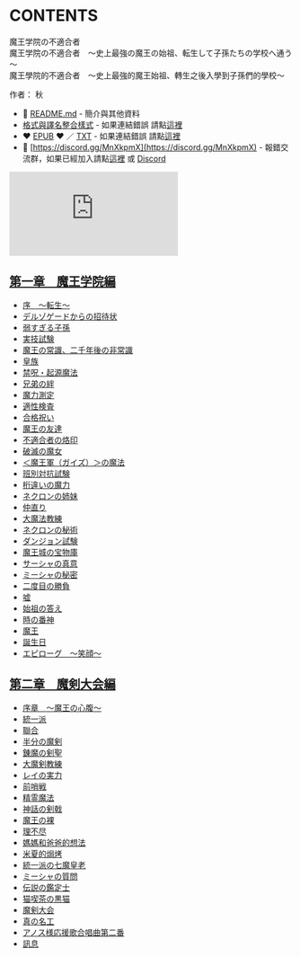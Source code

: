 # CONTENTS

魔王学院の不適合者  
魔王学院の不適合者　～史上最強の魔王の始祖、転生して子孫たちの学校へ通う～  
魔王學院的不適合者　～史上最強的魔王始祖、轉生之後入學到子孫們的學校～  

作者： 秋  



- :closed_book: [README.md](README.md) - 簡介與其他資料
- [格式與譯名整合樣式](https://github.com/bluelovers/node-novel/blob/master/lib/locales/%E9%AD%94%E7%8E%8B%E5%AD%A6%E9%99%A2%E3%81%AE%E4%B8%8D%E9%81%A9%E5%90%88%E8%80%85.ts) - 如果連結錯誤 請點[這裡](https://github.com/bluelovers/node-novel/blob/master/lib/locales/)
-  :heart: [EPUB](https://github.com/bluelovers/node-novel/blob/master/lib/locales/%E9%AD%94%E7%8E%8B%E5%AD%A6%E9%99%A2%E3%81%AE%E4%B8%8D%E9%81%A9%E5%90%88%E8%80%85.epub) :heart:  ／ [TXT](https://github.com/bluelovers/node-novel/blob/master/lib/locales/out/%E9%AD%94%E7%8E%8B%E5%AD%A6%E9%99%A2%E3%81%AE%E4%B8%8D%E9%81%A9%E5%90%88%E8%80%85.out.txt) - 如果連結錯誤 請點[這裡](https://github.com/bluelovers/node-novel/blob/master/lib/locales/syosetu_out)
- :mega: [https://discord.gg/MnXkpmX](https://discord.gg/MnXkpmX) - 報錯交流群，如果已經加入請點[這裡](https://discordapp.com/channels/467794087769014273/467794088285175809) 或 [Discord](https://discordapp.com/channels/@me)


![導航目錄](https://chart.apis.google.com/chart?cht=qr&chs=150x150&chl=https://gitlab.com/novel-group/txt-source/blob/master/syosetu/魔王学院の不適合者/導航目錄.md "導航目錄")




## [第一章　魔王学院編](00000_%E7%AC%AC%E4%B8%80%E7%AB%A0%E3%80%80%E9%AD%94%E7%8E%8B%E5%AD%A6%E9%99%A2%E7%B7%A8)

- [序　～転生～](00000_%E7%AC%AC%E4%B8%80%E7%AB%A0%E3%80%80%E9%AD%94%E7%8E%8B%E5%AD%A6%E9%99%A2%E7%B7%A8/00010_%E5%BA%8F%E3%80%80%EF%BD%9E%E8%BB%A2%E7%94%9F%EF%BD%9E.txt)
- [デルゾゲードからの招待状](00000_%E7%AC%AC%E4%B8%80%E7%AB%A0%E3%80%80%E9%AD%94%E7%8E%8B%E5%AD%A6%E9%99%A2%E7%B7%A8/00020_%E3%83%87%E3%83%AB%E3%82%BE%E3%82%B2%E3%83%BC%E3%83%89%E3%81%8B%E3%82%89%E3%81%AE%E6%8B%9B%E5%BE%85%E7%8A%B6.txt)
- [弱すぎる子孫](00000_%E7%AC%AC%E4%B8%80%E7%AB%A0%E3%80%80%E9%AD%94%E7%8E%8B%E5%AD%A6%E9%99%A2%E7%B7%A8/00030_%E5%BC%B1%E3%81%99%E3%81%8E%E3%82%8B%E5%AD%90%E5%AD%AB.txt)
- [実技試験](00000_%E7%AC%AC%E4%B8%80%E7%AB%A0%E3%80%80%E9%AD%94%E7%8E%8B%E5%AD%A6%E9%99%A2%E7%B7%A8/00040_%E5%AE%9F%E6%8A%80%E8%A9%A6%E9%A8%93.txt)
- [魔王の常識、二千年後の非常識](00000_%E7%AC%AC%E4%B8%80%E7%AB%A0%E3%80%80%E9%AD%94%E7%8E%8B%E5%AD%A6%E9%99%A2%E7%B7%A8/00050_%E9%AD%94%E7%8E%8B%E3%81%AE%E5%B8%B8%E8%AD%98%E3%80%81%E4%BA%8C%E5%8D%83%E5%B9%B4%E5%BE%8C%E3%81%AE%E9%9D%9E%E5%B8%B8%E8%AD%98.txt)
- [皇族](00000_%E7%AC%AC%E4%B8%80%E7%AB%A0%E3%80%80%E9%AD%94%E7%8E%8B%E5%AD%A6%E9%99%A2%E7%B7%A8/00060_%E7%9A%87%E6%97%8F.txt)
- [禁呪・起源魔法](00000_%E7%AC%AC%E4%B8%80%E7%AB%A0%E3%80%80%E9%AD%94%E7%8E%8B%E5%AD%A6%E9%99%A2%E7%B7%A8/00070_%E7%A6%81%E5%91%AA%E3%83%BB%E8%B5%B7%E6%BA%90%E9%AD%94%E6%B3%95.txt)
- [兄弟の絆](00000_%E7%AC%AC%E4%B8%80%E7%AB%A0%E3%80%80%E9%AD%94%E7%8E%8B%E5%AD%A6%E9%99%A2%E7%B7%A8/00080_%E5%85%84%E5%BC%9F%E3%81%AE%E7%B5%86.txt)
- [魔力測定](00000_%E7%AC%AC%E4%B8%80%E7%AB%A0%E3%80%80%E9%AD%94%E7%8E%8B%E5%AD%A6%E9%99%A2%E7%B7%A8/00090_%E9%AD%94%E5%8A%9B%E6%B8%AC%E5%AE%9A.txt)
- [適性検査](00000_%E7%AC%AC%E4%B8%80%E7%AB%A0%E3%80%80%E9%AD%94%E7%8E%8B%E5%AD%A6%E9%99%A2%E7%B7%A8/00100_%E9%81%A9%E6%80%A7%E6%A4%9C%E6%9F%BB.txt)
- [合格祝い](00000_%E7%AC%AC%E4%B8%80%E7%AB%A0%E3%80%80%E9%AD%94%E7%8E%8B%E5%AD%A6%E9%99%A2%E7%B7%A8/00110_%E5%90%88%E6%A0%BC%E7%A5%9D%E3%81%84.txt)
- [魔王の友達](00000_%E7%AC%AC%E4%B8%80%E7%AB%A0%E3%80%80%E9%AD%94%E7%8E%8B%E5%AD%A6%E9%99%A2%E7%B7%A8/00120_%E9%AD%94%E7%8E%8B%E3%81%AE%E5%8F%8B%E9%81%94.txt)
- [不適合者の烙印](00000_%E7%AC%AC%E4%B8%80%E7%AB%A0%E3%80%80%E9%AD%94%E7%8E%8B%E5%AD%A6%E9%99%A2%E7%B7%A8/00130_%E4%B8%8D%E9%81%A9%E5%90%88%E8%80%85%E3%81%AE%E7%83%99%E5%8D%B0.txt)
- [破滅の魔女](00000_%E7%AC%AC%E4%B8%80%E7%AB%A0%E3%80%80%E9%AD%94%E7%8E%8B%E5%AD%A6%E9%99%A2%E7%B7%A8/00140_%E7%A0%B4%E6%BB%85%E3%81%AE%E9%AD%94%E5%A5%B3.txt)
- [＜魔王軍（ガイズ）＞の魔法](00000_%E7%AC%AC%E4%B8%80%E7%AB%A0%E3%80%80%E9%AD%94%E7%8E%8B%E5%AD%A6%E9%99%A2%E7%B7%A8/00150_%EF%BC%9C%E9%AD%94%E7%8E%8B%E8%BB%8D%EF%BC%88%E3%82%AC%E3%82%A4%E3%82%BA%EF%BC%89%EF%BC%9E%E3%81%AE%E9%AD%94%E6%B3%95.txt)
- [班別対抗試験](00000_%E7%AC%AC%E4%B8%80%E7%AB%A0%E3%80%80%E9%AD%94%E7%8E%8B%E5%AD%A6%E9%99%A2%E7%B7%A8/00160_%E7%8F%AD%E5%88%A5%E5%AF%BE%E6%8A%97%E8%A9%A6%E9%A8%93.txt)
- [桁違いの魔力](00000_%E7%AC%AC%E4%B8%80%E7%AB%A0%E3%80%80%E9%AD%94%E7%8E%8B%E5%AD%A6%E9%99%A2%E7%B7%A8/00170_%E6%A1%81%E9%81%95%E3%81%84%E3%81%AE%E9%AD%94%E5%8A%9B.txt)
- [ネクロンの姉妹](00000_%E7%AC%AC%E4%B8%80%E7%AB%A0%E3%80%80%E9%AD%94%E7%8E%8B%E5%AD%A6%E9%99%A2%E7%B7%A8/00180_%E3%83%8D%E3%82%AF%E3%83%AD%E3%83%B3%E3%81%AE%E5%A7%89%E5%A6%B9.txt)
- [仲直り](00000_%E7%AC%AC%E4%B8%80%E7%AB%A0%E3%80%80%E9%AD%94%E7%8E%8B%E5%AD%A6%E9%99%A2%E7%B7%A8/00190_%E4%BB%B2%E7%9B%B4%E3%82%8A.txt)
- [大魔法教練](00000_%E7%AC%AC%E4%B8%80%E7%AB%A0%E3%80%80%E9%AD%94%E7%8E%8B%E5%AD%A6%E9%99%A2%E7%B7%A8/00200_%E5%A4%A7%E9%AD%94%E6%B3%95%E6%95%99%E7%B7%B4.txt)
- [ネクロンの秘術](00000_%E7%AC%AC%E4%B8%80%E7%AB%A0%E3%80%80%E9%AD%94%E7%8E%8B%E5%AD%A6%E9%99%A2%E7%B7%A8/00210_%E3%83%8D%E3%82%AF%E3%83%AD%E3%83%B3%E3%81%AE%E7%A7%98%E8%A1%93.txt)
- [ダンジョン試験](00000_%E7%AC%AC%E4%B8%80%E7%AB%A0%E3%80%80%E9%AD%94%E7%8E%8B%E5%AD%A6%E9%99%A2%E7%B7%A8/00220_%E3%83%80%E3%83%B3%E3%82%B8%E3%83%A7%E3%83%B3%E8%A9%A6%E9%A8%93.txt)
- [魔王城の宝物庫](00000_%E7%AC%AC%E4%B8%80%E7%AB%A0%E3%80%80%E9%AD%94%E7%8E%8B%E5%AD%A6%E9%99%A2%E7%B7%A8/00230_%E9%AD%94%E7%8E%8B%E5%9F%8E%E3%81%AE%E5%AE%9D%E7%89%A9%E5%BA%AB.txt)
- [サーシャの真意](00000_%E7%AC%AC%E4%B8%80%E7%AB%A0%E3%80%80%E9%AD%94%E7%8E%8B%E5%AD%A6%E9%99%A2%E7%B7%A8/00240_%E3%82%B5%E3%83%BC%E3%82%B7%E3%83%A3%E3%81%AE%E7%9C%9F%E6%84%8F.txt)
- [ミーシャの秘密](00000_%E7%AC%AC%E4%B8%80%E7%AB%A0%E3%80%80%E9%AD%94%E7%8E%8B%E5%AD%A6%E9%99%A2%E7%B7%A8/00250_%E3%83%9F%E3%83%BC%E3%82%B7%E3%83%A3%E3%81%AE%E7%A7%98%E5%AF%86.txt)
- [二度目の勝負](00000_%E7%AC%AC%E4%B8%80%E7%AB%A0%E3%80%80%E9%AD%94%E7%8E%8B%E5%AD%A6%E9%99%A2%E7%B7%A8/00260_%E4%BA%8C%E5%BA%A6%E7%9B%AE%E3%81%AE%E5%8B%9D%E8%B2%A0.txt)
- [嘘](00000_%E7%AC%AC%E4%B8%80%E7%AB%A0%E3%80%80%E9%AD%94%E7%8E%8B%E5%AD%A6%E9%99%A2%E7%B7%A8/00270_%E5%98%98.txt)
- [始祖の答え](00000_%E7%AC%AC%E4%B8%80%E7%AB%A0%E3%80%80%E9%AD%94%E7%8E%8B%E5%AD%A6%E9%99%A2%E7%B7%A8/00280_%E5%A7%8B%E7%A5%96%E3%81%AE%E7%AD%94%E3%81%88.txt)
- [時の番神](00000_%E7%AC%AC%E4%B8%80%E7%AB%A0%E3%80%80%E9%AD%94%E7%8E%8B%E5%AD%A6%E9%99%A2%E7%B7%A8/00290_%E6%99%82%E3%81%AE%E7%95%AA%E7%A5%9E.txt)
- [魔王](00000_%E7%AC%AC%E4%B8%80%E7%AB%A0%E3%80%80%E9%AD%94%E7%8E%8B%E5%AD%A6%E9%99%A2%E7%B7%A8/00300_%E9%AD%94%E7%8E%8B.txt)
- [誕生日](00000_%E7%AC%AC%E4%B8%80%E7%AB%A0%E3%80%80%E9%AD%94%E7%8E%8B%E5%AD%A6%E9%99%A2%E7%B7%A8/00310_%E8%AA%95%E7%94%9F%E6%97%A5.txt)
- [エピローグ　～笑顔～](00000_%E7%AC%AC%E4%B8%80%E7%AB%A0%E3%80%80%E9%AD%94%E7%8E%8B%E5%AD%A6%E9%99%A2%E7%B7%A8/00320_%E3%82%A8%E3%83%94%E3%83%AD%E3%83%BC%E3%82%B0%E3%80%80%EF%BD%9E%E7%AC%91%E9%A1%94%EF%BD%9E.txt)


## [第二章　魔剣大会編](00010_%E7%AC%AC%E4%BA%8C%E7%AB%A0%E3%80%80%E9%AD%94%E5%89%A3%E5%A4%A7%E4%BC%9A%E7%B7%A8)

- [序章　～魔王の心腹～](00010_%E7%AC%AC%E4%BA%8C%E7%AB%A0%E3%80%80%E9%AD%94%E5%89%A3%E5%A4%A7%E4%BC%9A%E7%B7%A8/00010_%E5%BA%8F%E7%AB%A0%E3%80%80%EF%BD%9E%E9%AD%94%E7%8E%8B%E3%81%AE%E5%BF%83%E8%85%B9%EF%BD%9E.txt)
- [統一派](00010_%E7%AC%AC%E4%BA%8C%E7%AB%A0%E3%80%80%E9%AD%94%E5%89%A3%E5%A4%A7%E4%BC%9A%E7%B7%A8/00020_%E7%B5%B1%E4%B8%80%E6%B4%BE.txt)
- [聯合](00010_%E7%AC%AC%E4%BA%8C%E7%AB%A0%E3%80%80%E9%AD%94%E5%89%A3%E5%A4%A7%E4%BC%9A%E7%B7%A8/00030_%E8%81%AF%E5%90%88.txt)
- [半分の魔剣](00010_%E7%AC%AC%E4%BA%8C%E7%AB%A0%E3%80%80%E9%AD%94%E5%89%A3%E5%A4%A7%E4%BC%9A%E7%B7%A8/00040_%E5%8D%8A%E5%88%86%E3%81%AE%E9%AD%94%E5%89%A3.txt)
- [錬魔の剣聖](00010_%E7%AC%AC%E4%BA%8C%E7%AB%A0%E3%80%80%E9%AD%94%E5%89%A3%E5%A4%A7%E4%BC%9A%E7%B7%A8/00050_%E9%8C%AC%E9%AD%94%E3%81%AE%E5%89%A3%E8%81%96.txt)
- [大魔剣教練](00010_%E7%AC%AC%E4%BA%8C%E7%AB%A0%E3%80%80%E9%AD%94%E5%89%A3%E5%A4%A7%E4%BC%9A%E7%B7%A8/00060_%E5%A4%A7%E9%AD%94%E5%89%A3%E6%95%99%E7%B7%B4.txt)
- [レイの実力](00010_%E7%AC%AC%E4%BA%8C%E7%AB%A0%E3%80%80%E9%AD%94%E5%89%A3%E5%A4%A7%E4%BC%9A%E7%B7%A8/00070_%E3%83%AC%E3%82%A4%E3%81%AE%E5%AE%9F%E5%8A%9B.txt)
- [前哨戦](00010_%E7%AC%AC%E4%BA%8C%E7%AB%A0%E3%80%80%E9%AD%94%E5%89%A3%E5%A4%A7%E4%BC%9A%E7%B7%A8/00080_%E5%89%8D%E5%93%A8%E6%88%A6.txt)
- [精霊魔法](00010_%E7%AC%AC%E4%BA%8C%E7%AB%A0%E3%80%80%E9%AD%94%E5%89%A3%E5%A4%A7%E4%BC%9A%E7%B7%A8/00090_%E7%B2%BE%E9%9C%8A%E9%AD%94%E6%B3%95.txt)
- [神話の剣戟](00010_%E7%AC%AC%E4%BA%8C%E7%AB%A0%E3%80%80%E9%AD%94%E5%89%A3%E5%A4%A7%E4%BC%9A%E7%B7%A8/00100_%E7%A5%9E%E8%A9%B1%E3%81%AE%E5%89%A3%E6%88%9F.txt)
- [魔王の裸](00010_%E7%AC%AC%E4%BA%8C%E7%AB%A0%E3%80%80%E9%AD%94%E5%89%A3%E5%A4%A7%E4%BC%9A%E7%B7%A8/00110_%E9%AD%94%E7%8E%8B%E3%81%AE%E8%A3%B8.txt)
- [理不尽](00010_%E7%AC%AC%E4%BA%8C%E7%AB%A0%E3%80%80%E9%AD%94%E5%89%A3%E5%A4%A7%E4%BC%9A%E7%B7%A8/00120_%E7%90%86%E4%B8%8D%E5%B0%BD.txt)
- [媽媽和爸爸的想法](00010_%E7%AC%AC%E4%BA%8C%E7%AB%A0%E3%80%80%E9%AD%94%E5%89%A3%E5%A4%A7%E4%BC%9A%E7%B7%A8/00130_%E5%AA%BD%E5%AA%BD%E5%92%8C%E7%88%B8%E7%88%B8%E7%9A%84%E6%83%B3%E6%B3%95.txt)
- [米夏的焗烤](00010_%E7%AC%AC%E4%BA%8C%E7%AB%A0%E3%80%80%E9%AD%94%E5%89%A3%E5%A4%A7%E4%BC%9A%E7%B7%A8/00140_%E7%B1%B3%E5%A4%8F%E7%9A%84%E7%84%97%E7%83%A4.txt)
- [統一派の七魔皇老](00010_%E7%AC%AC%E4%BA%8C%E7%AB%A0%E3%80%80%E9%AD%94%E5%89%A3%E5%A4%A7%E4%BC%9A%E7%B7%A8/00150_%E7%B5%B1%E4%B8%80%E6%B4%BE%E3%81%AE%E4%B8%83%E9%AD%94%E7%9A%87%E8%80%81.txt)
- [ミーシャの質問](00010_%E7%AC%AC%E4%BA%8C%E7%AB%A0%E3%80%80%E9%AD%94%E5%89%A3%E5%A4%A7%E4%BC%9A%E7%B7%A8/00160_%E3%83%9F%E3%83%BC%E3%82%B7%E3%83%A3%E3%81%AE%E8%B3%AA%E5%95%8F.txt)
- [伝説の鑑定士](00010_%E7%AC%AC%E4%BA%8C%E7%AB%A0%E3%80%80%E9%AD%94%E5%89%A3%E5%A4%A7%E4%BC%9A%E7%B7%A8/00170_%E4%BC%9D%E8%AA%AC%E3%81%AE%E9%91%91%E5%AE%9A%E5%A3%AB.txt)
- [猫喫茶の黒猫](00010_%E7%AC%AC%E4%BA%8C%E7%AB%A0%E3%80%80%E9%AD%94%E5%89%A3%E5%A4%A7%E4%BC%9A%E7%B7%A8/00180_%E7%8C%AB%E5%96%AB%E8%8C%B6%E3%81%AE%E9%BB%92%E7%8C%AB.txt)
- [魔剣大会](00010_%E7%AC%AC%E4%BA%8C%E7%AB%A0%E3%80%80%E9%AD%94%E5%89%A3%E5%A4%A7%E4%BC%9A%E7%B7%A8/00190_%E9%AD%94%E5%89%A3%E5%A4%A7%E4%BC%9A.txt)
- [真の名工](00010_%E7%AC%AC%E4%BA%8C%E7%AB%A0%E3%80%80%E9%AD%94%E5%89%A3%E5%A4%A7%E4%BC%9A%E7%B7%A8/00200_%E7%9C%9F%E3%81%AE%E5%90%8D%E5%B7%A5.txt)
- [アノス様応援歌合唱曲第二番](00010_%E7%AC%AC%E4%BA%8C%E7%AB%A0%E3%80%80%E9%AD%94%E5%89%A3%E5%A4%A7%E4%BC%9A%E7%B7%A8/00210_%E3%82%A2%E3%83%8E%E3%82%B9%E6%A7%98%E5%BF%9C%E6%8F%B4%E6%AD%8C%E5%90%88%E5%94%B1%E6%9B%B2%E7%AC%AC%E4%BA%8C%E7%95%AA.txt)
- [訊息](00010_%E7%AC%AC%E4%BA%8C%E7%AB%A0%E3%80%80%E9%AD%94%E5%89%A3%E5%A4%A7%E4%BC%9A%E7%B7%A8/00220_%E8%A8%8A%E6%81%AF.txt)

